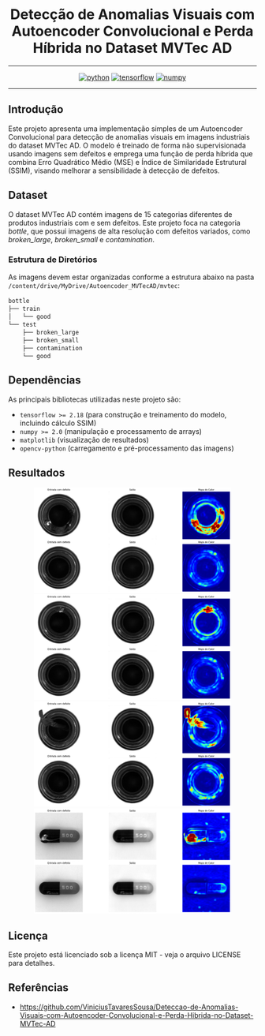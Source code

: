 <div align="center">

# Detecção de Anomalias Visuais com Autoencoder Convolucional e Perda Híbrida no Dataset MVTec AD

----------

[![python](https://img.shields.io/badge/python-3.11.13-green)]()
[![tensorflow](https://img.shields.io/badge/tensorflow-2.18.0-orange)]()
[![numpy](https://img.shields.io/badge/numpy-2.0.2-blue)]()

----------

<div align="left">

## Introdução

Este projeto apresenta uma implementação simples de um Autoencoder Convolucional para detecção de anomalias visuais em imagens industriais do dataset MVTec AD. O modelo é treinado de forma não supervisionada usando imagens sem defeitos e emprega uma função de perda híbrida que combina Erro Quadrático Médio (MSE) e Índice de Similaridade Estrutural (SSIM), visando melhorar a sensibilidade à detecção de defeitos.

## Dataset

O dataset MVTec AD contém imagens de 15 categorias diferentes de produtos industriais com e sem defeitos. Este projeto foca na categoria *bottle*, que possui imagens de alta resolução com defeitos variados, como *broken_large*, *broken_small* e *contamination*.


### Estrutura de Diretórios

As imagens devem estar organizadas conforme a estrutura abaixo na pasta `/content/drive/MyDrive/Autoencoder_MVTecAD/mvtec`:

```text
bottle
├── train
│   └── good        
└── test
    ├── broken_large
    ├── broken_small
    ├── contamination
    └── good
```
## Dependências

As principais bibliotecas utilizadas neste projeto são:

* `tensorflow >= 2.18`  (para construção e treinamento do modelo, incluindo cálculo SSIM)
* `numpy >= 2.0`        (manipulação e processamento de arrays)
* `matplotlib`          (visualização de resultados)
* `opencv-python`       (carregamento e pré-processamento das imagens)

## Resultados

<div align="center">

<img src="resultados/bottle_broken_large.png" width="400" alt="Bottle - Broken Large"/>
<img src="resultados/bottle_broken_small.png" width="400" alt="Bottle - Broken Small"/>
<img src="resultados/bottle_contamination.png" width="400" alt="Bottle - Contamination"/>
<img src="resultados/capsule_crack.png" width="400" alt="Capsule - Crack"/>

</div>

## Licença

Este projeto está licenciado sob a licença MIT - veja o arquivo LICENSE para detalhes.

## Referências

* https://github.com/ViniciusTavaresSousa/Deteccao-de-Anomalias-Visuais-com-Autoencoder-Convolucional-e-Perda-Hibrida-no-Dataset-MVTec-AD  

</div>


